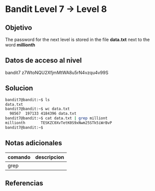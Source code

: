 # Bandit Level 7 → Level 8

## Objetivo

The password for the next level is stored in the file **data.txt** next to the word **millionth**

## Datos de acceso al nivel
bandit7
z7WtoNQU2XfjmMtWA8u5rN4vzqu4v99S

## Solucion
```bash
bandit7@bandit:~$ ls
data.txt
bandit7@bandit:~$ wc data.txt
  98567  197133 4184396 data.txt
bandit7@bandit:~$ cat data.txt | grep milliont
millionth       TESKZC0XvTetK0S9xNwm25STk5iWrBvP
bandit7@bandit:~$
```
## Notas adicionales
 | comando | descripcion |
|---------|-------------|
| grep |  |

## Referencias